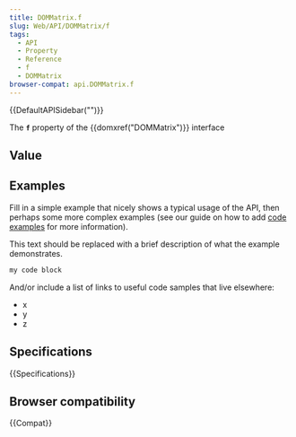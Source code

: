 ```yaml
---
title: DOMMatrix.f
slug: Web/API/DOMMatrix/f
tags:
  - API
  - Property
  - Reference
  - f
  - DOMMatrix
browser-compat: api.DOMMatrix.f
---
```

{{DefaultAPISidebar("")}}

The **`f`** property of the {{domxref("DOMMatrix")}} interface 

## Value



## Examples

Fill in a simple example that nicely shows a typical usage of the API, then perhaps some more complex examples (see our guide on how to add [code examples](/en-US/docs/MDN/Contribute/Structures/Code_examples) for more information).

This text should be replaced with a brief description of what the example demonstrates.

```js
my code block
```

And/or include a list of links to useful code samples that live elsewhere:

*   x
*   y
*   z

## Specifications

{{Specifications}}

## Browser compatibility

{{Compat}}


